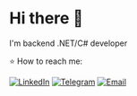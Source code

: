 # Hi there 👋
I'm backend .NET/C# developer  

⭐ How to reach me:

[![LinkedIn](https://img.shields.io/badge/Ilia%20Dotsenko-blue?logo=linkedin)](https://www.linkedin.com/in/ilia-dotsenko/)
[![Telegram](https://img.shields.io/badge/ilia-blue?logo=telegram)](https://t.me/ilia_dotnetdev)
[![Email](https://img.shields.io/badge/ilya.d.dev-white?logo=gmail)](mailto:ilya.d.dev@gmail.com)
